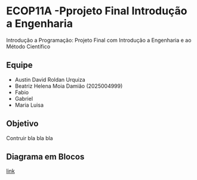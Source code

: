# ECOP11A -Pprojeto Final Introdução a Engenharia 
Introdução a Programação: Projeto Final com Introdução a Engenharia e ao Método Científico 

## Equipe

- Austin David Roldan Urquiza
- Beatriz Helena Moia Damião (2025004999)
- Fabio 
- Gabriel
- Maria Luisa

## Objetivo

Contruir bla bla bla 

## Diagrama em Blocos 

[link](texto)
